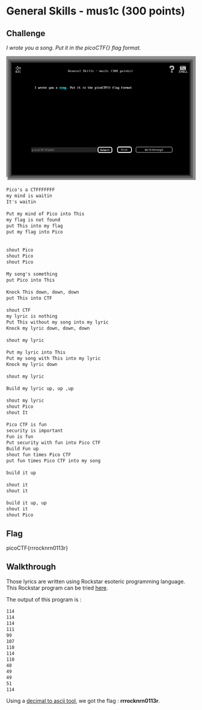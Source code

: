 
# General Skills - mus1c (300 points)

## Challenge

*I wrote you a song. Put it in the picoCTF{} flag format.*

![Challenge](./_images/general_skills_mus1c_challenge.png)

```text
Pico's a CTFFFFFFF
my mind is waitin
It's waitin

Put my mind of Pico into This
my flag is not found
put This into my flag
put my flag into Pico


shout Pico
shout Pico
shout Pico

My song's something
put Pico into This

Knock This down, down, down
put This into CTF

shout CTF
my lyric is nothing
Put This without my song into my lyric
Knock my lyric down, down, down

shout my lyric

Put my lyric into This
Put my song with This into my lyric
Knock my lyric down

shout my lyric

Build my lyric up, up ,up

shout my lyric
shout Pico
shout It

Pico CTF is fun
security is important
Fun is fun
Put security with fun into Pico CTF
Build Fun up
shout fun times Pico CTF
put fun times Pico CTF into my song

build it up

shout it
shout it

build it up, up
shout it
shout Pico
```

## Flag

picoCTF{rrrocknrn0113r}

## Walkthrough

Those lyrics are written using Rockstar esoteric programming language. This Rockstar program can be tried [here](https://codewithrockstar.com/online).

The output of this program is :

```text
114
114
114
111
99
107
110
114
110
48
49
49
51
114
```

Using a [decimal to ascii tool](https://www.rapidtables.com/convert/number/ascii-hex-bin-dec-converter.html), we got the flag : **rrrocknrn0113r**.
